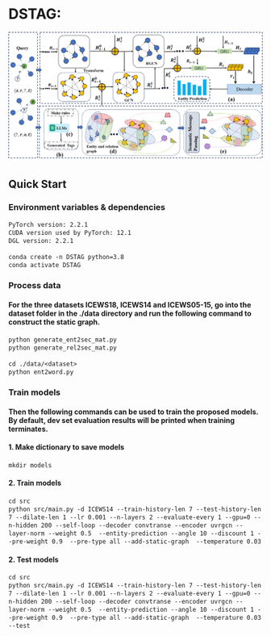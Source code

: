 # DSTAG:

![Markdown Logo](./DSTAG.png)

## Quick Start
### Environment variables & dependencies
```
PyTorch version: 2.2.1
CUDA version used by PyTorch: 12.1
DGL version: 2.2.1

conda create -n DSTAG python=3.8
conda activate DSTAG
```

### Process data

#### For the three datasets ICEWS18, ICEWS14 and ICEWS05-15, go into the dataset folder in the ./data directory and run the following command to construct the static graph.
```
python generate_ent2sec_mat.py
python generate_rel2sec_mat.py

cd ./data/<dataset>
python ent2word.py
```
### Train models

#### Then the following commands can be used to train the proposed models. By default, dev set evaluation results will be printed when training terminates.

#### 1. Make dictionary to save models
```
mkdir models
```
#### 2. Train models
```
cd src
python src/main.py -d ICEWS14 --train-history-len 7 --test-history-len 7 --dilate-len 1 --lr 0.001 --n-layers 2 --evaluate-every 1 --gpu=0 --n-hidden 200 --self-loop --decoder convtranse --encoder uvrgcn --layer-norm --weight 0.5  --entity-prediction --angle 10 --discount 1 --pre-weight 0.9  --pre-type all --add-static-graph  --temperature 0.03
```
#### 2. Test models
```
cd src
python src/main.py -d ICEWS14 --train-history-len 7 --test-history-len 7 --dilate-len 1 --lr 0.001 --n-layers 2 --evaluate-every 1 --gpu=0 --n-hidden 200 --self-loop --decoder convtranse --encoder uvrgcn --layer-norm --weight 0.5  --entity-prediction --angle 10 --discount 1 --pre-weight 0.9  --pre-type all --add-static-graph  --temperature 0.03 --test
```
